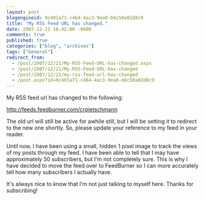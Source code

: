 ```yaml
---
layout: post
blogengineid: 9c491a71-c464-4ac3-9ea0-b6c50a02d8c9
title: "My RSS Feed URL has changed."
date: 2007-12-21 16:42:00 -0600
comments: true
published: true
categories: ["blog", "archives"]
tags: ["General"]
redirect_from: 
  - /post/2007/12/21/My-RSS-Feed-URL-has-changed.aspx
  - /post/2007/12/21/My-RSS-Feed-URL-has-changed
  - /post/2007/12/21/my-rss-feed-url-has-changed
  - /post.aspx?id=9c491a71-c464-4ac3-9ea0-b6c50a02d8c9
---
```

<!-- more -->

My RSS feed url has changed to the following:

<A href="http://feeds.feedburner.com/crpietschmann">http://feeds.feedburner.com/crpietschmann</A>

The old url will still be active for awhile still, but I will be setting it to redirect to the new one shortly. So, please update your reference to my feed in your reader.

Until now, I have been using a small, hidden 1 pixel image to track the views of my posts through my feed. I have been able to tell that I may have approximately 50 subscribers, but I'm not completely sure. This is why I have decided to move the feed over to FeedBurner so I can more accurately tell how many subscribers I actually have.

It's always nice to know that I'm not just talking to myself here. Thanks for subscribing!
